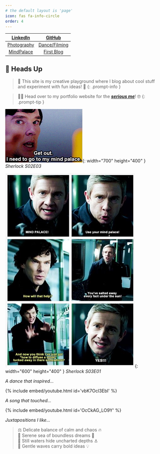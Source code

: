 ```yaml
---
# the default layout is 'page'
icon: fas fa-info-circle
order: 4
---
```


|   [LinkedIn][linkedin]   |    [GitHub][gh-repos]    |
|:------------------------:|:------------------------:|
|   [Photography][vsco]    |  [Dance/Filming][dance]  |
| [MindPalace][mindpalace] |    [First Blog][blog]    |

[linkedin]: https://www.linkedin.com/in/kdpham1002/
[gh-repos]: https://github.com/khoapham1002?tab=repositories
[vsco]: https://vsco.co/teenee3051/gallery
[dance]: https://www.instagram.com/teenee_archives/reels/
[mindpalace]: https://khoapham1002.github.io/mindpalace/categories/
[blog]: https://isenbergmarketing.wordpress.com/2023/06/12/netflix-and-learn/?fbclid=IwZXh0bgNhZW0CMTEAAR1hEqlSY2sZx2p6ysM-EFkoQkFC4r9FBFxAKLc-z-wHuv3fW_YzuziMpSc_aem_v81C0HMR5vpAzpT02UQxqA


## 🚨 Heads Up

> 🌈 This site is my creative playground where I blog about cool stuff and experiment with fun ideas! 👀
{: .prompt-info }

> 💁‍♂️ Head over to my portfolio website for the ***[serious me](https://khoapham1002.github.io/)***! 🤓
{: .prompt-tip }

<!-- > 💼 Looking for something work-related...? 💁‍♂️ Head over to my other website to see the ***[serious me](https://khoapham1002.github.io/)***! 🤓
{: .prompt-tip } -->

![sherlock-meme1](/assets/img/sherlock-get-out-mindpalace-meme.jpeg){: width="700" height="400" }
*Sherlock S02E03*

![sherlock-meme2](assets/img/sherlock-use-your-mindpalace-meme.jpeg){: width="600" height="400" }
*Sherlock S03E01*

*A dance that inspired...*

{% include embed/youtube.html id='vbK7Ocl3EbI' %}

*A song that touched...*

{% include embed/youtube.html id='OcCkAG_LO9Y' %}

*Juxtapositions I like...*

> ⚖️ Delicate balance of calm and chaos 🔥 <br>
> 🐚 Serene sea of boundless dreams 🌟 <br>
> 🐳 Still waters hide uncharted depths ⚓️ <br>
> 🌊 Gentle waves carry bold ideas 💡 <br>
